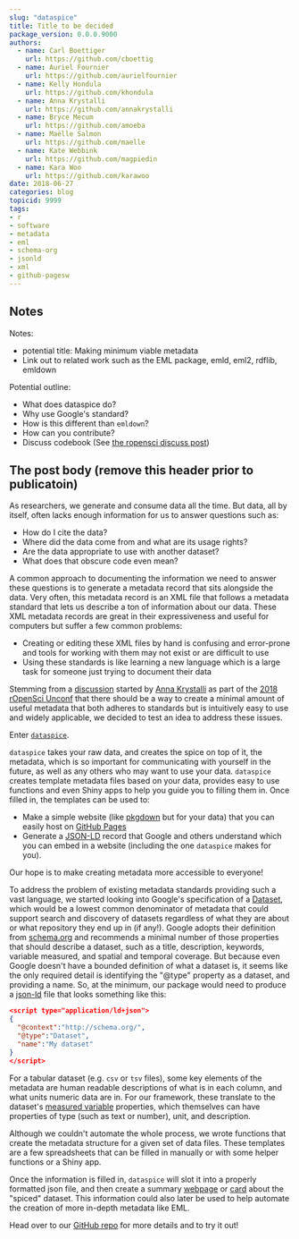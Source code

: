 ```yaml
---
slug: "dataspice"
title: Title to be decided
package_version: 0.0.0.9000
authors:
  - name: Carl Boettiger
    url: https://github.com/cboettig
  - name: Auriel Fournier
    url: https://github.com/aurielfournier
  - name: Kelly Hondula
    url: https://github.com/khondula
  - name: Anna Krystalli
    url: https://github.com/annakrystalli
  - name: Bryce Mecum
    url: https://github.com/amoeba
  - name: Maëlle Salmon
    url: https://github.com/maelle
  - name: Kate Webbink
    url: https://github.com/magpiedin
  - name: Kara Woo
    url: https://github.com/karawoo
date: 2018-06-27
categories: blog
topicid: 9999
tags:
- r
- software
- metadata
- eml
- schema-org
- jsonld
- xml
- github-pagesw
---
```


## Notes

Notes:

- potential title: Making minimum viable metadata
- Link out to related work such as the EML package, emld, eml2, rdflib, emldown

Potential outline:

- What does dataspice do?
- Why use Google's standard?
- How is this different than `emldown`?
- How can you contribute?
- Discuss codebook (See [the ropensci discuss post](https://discuss.ropensci.org/t/dataspice-codebook-and-ropensci-scope/1179/9))

## The post body (remove this header prior to publicatoin)

As researchers, we generate and consume data all the time.
But data, all by itself, often lacks enough information for us to answer questions such as:

- How do I cite the data?
- Where did the data come from and what are its usage rights?
- Are the data appropriate to use with another dataset?
- What does that obscure code even mean?

A common approach to documenting the information we need to answer these questions is to generate a metadata record that sits alongside the data.
Very often, this metadata record is an XML file that follows a metadata standard that lets us describe a ton of information about our data.
These XML metadata records are great in their expressiveness and useful for computers but suffer a few common problems:

- Creating or editing these XML files by hand is confusing and error-prone and tools for working with them may not exist or are difficult to use
- Using these standards is like learning a new language which is a large task for someone just trying to document their data

Stemming from a [discussion](https://github.com/ropensci/unconf18/issues/72) started by [Anna Krystalli](https://github.com/annakrystalli) as part of the [2018 rOpenSci Unconf](http://unconf18.ropensci.org) that there should be a way to create a minimal amount of useful metadata that both adheres to standards but is intuitively easy to use and widely applicable, we decided to test an idea to address these issues.

Enter [`dataspice`](https://github.com/ropenscilabs/dataspice).

`dataspice` takes your raw data, and creates the spice on top of it, the metadata, which is so important for communicating with yourself in the future, as well as any others who may want to use your data. `dataspice` creates template metadata files based on your data, provides easy to use functions and even Shiny apps to help you guide you to filling them in. Once filled in, the templates can be used to:

- Make a simple website (like [pkgdown](https://github.com/r-lib/pkgdown) but for your data) that you can easily host on [GitHub Pages](https://pages.github.com)
- Generate a [JSON-LD](https://json-ld.org) record that Google and others understand which you can embed in a website (including the one `dataspice` makes for you).

Our hope is to make creating metadata more accessible to everyone!

To address the problem of existing metadata standards providing such a vast language, we started looking into Google's specification of a [Dataset](https://developers.google.com/search/docs/data-types/dataset), which would be a lowest common denominator of metadata that could support search and discovery of datasets regardless of what they are about or what repository they end up in (if any!). Google adopts their definition from [schema.org](http://schema.org/Dataset) and recommends a minimal number of those properties that should describe a dataset, such as a title, description, keywords, variable measured, and spatial and temporal coverage. But because even Google doesn't have a bounded definition of what a dataset is, it seems like the only required detail is identifying the "@type" property as a dataset, and providing a name. So, at the minimum, our package would need to produce a [json-ld](https://json-ld.org/) file that looks something like this:

```json
<script type="application/ld+json">
{
  "@context":"http://schema.org/",
  "@type":"Dataset",
  "name":"My dataset"
}
</script>
```

For a tabular dataset (e.g. `csv` or `tsv` files), some key elements of the metadata are human readable descriptions of what is in each column, and what units numeric data are in. For our framework, these translate to the dataset's [measured variable](http://pending.webschemas.org/variableMeasured) properties, which themselves can have properties of type (such as text or number), unit, and description.  

Although we couldn't automate the whole process, we wrote functions that create the metadata structure for a given set of data files. These templates are a few spreadsheets that can be filled in manually or with some helper functions or a Shiny app.

Once the information is filled in, `dataspice` will slot it into a properly formatted json file, and then create a summary [webpage](https://amoeba.github.io/dataspice-example/) or [card](https://cboettig.github.io/dataspice-web/) about the "spiced" dataset. This information could also later be used to help automate the creation of more in-depth metadata like EML.

Head over to our [GitHub repo](https://github.com/ropenscilabs/dataspice) for more details and to try it out!

